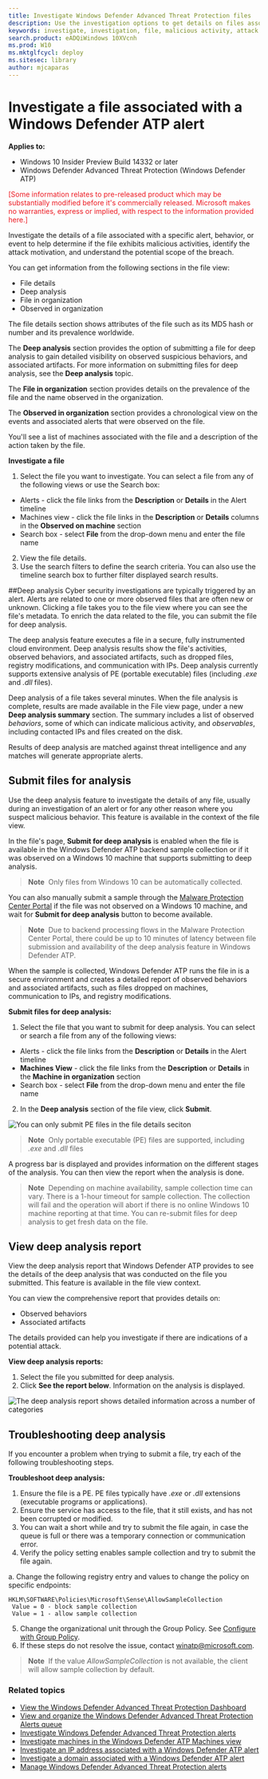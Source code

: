 ```yaml
---
title: Investigate Windows Defender Advanced Threat Protection files
description: Use the investigation options to get details on files associated with alerts, behaviours, or events.
keywords: investigate, investigation, file, malicious activity, attack motivation, deep analysis, deep analysis report
search.product: eADQiWindows 10XVcnh
ms.prod: W10
ms.mktglfcycl: deploy
ms.sitesec: library
author: mjcaparas
---
```

# Investigate a file associated with a Windows Defender ATP alert

**Applies to:**

- Windows 10 Insider Preview Build 14332 or later
- Windows Defender Advanced Threat Protection (Windows Defender ATP)

<span style="color:#ED1C24;">[Some information relates to pre-released product which may be substantially modified before it's commercially released. Microsoft makes no warranties, express or implied, with respect to the information provided here.]</span>

Investigate the details of a file associated with a specific alert, behavior, or event to help determine if the file exhibits malicious activities, identify the attack motivation, and understand the potential scope of the breach.

You can get information from the following sections in the file view:

- File details
- Deep analysis
- File in organization
- Observed in organization

The file details section shows attributes of the file such as its MD5 hash or number and its prevalence worldwide.

The **Deep analysis** section provides the option of submitting a file for deep analysis to gain detailed visibility on observed suspicious behaviors, and associated artifacts. For more information on submitting files for deep analysis, see the **Deep analysis** topic.

The **File in organization** section provides details on the prevalence of the file and the name observed in the organization.

The **Observed in organization** section provides a chronological view on the events and associated alerts that were observed on the file.

You'll see a list of machines associated with the file and a description of the action taken by the file.

**Investigate a file**

1. Select the file you want to investigate. You can select a file from any of the following views or use the Search box:
  - Alerts - click the file links from the **Description** or **Details** in the Alert timeline
  - Machines view - click the file links in the **Description** or **Details** columns in the **Observed on machine** section
  - Search box - select **File** from the drop-down menu and enter the file name
2. View the file details.
3. Use the search filters to define the search criteria. You can also use the timeline search box to further filter displayed search results.

##Deep analysis
Cyber security investigations are typically triggered by an alert. Alerts are related to one or more observed files that are often new or unknown. Clicking a file takes you to the file view where you can see the file's metadata. To enrich the data related to the file, you can submit the file for deep analysis.

The deep analysis feature executes a file in a secure, fully instrumented cloud environment. Deep analysis results show the file's activities, observed behaviors, and associated artifacts, such as dropped files, registry modifications, and communication with IPs.
Deep analysis currently supports extensive analysis of PE (portable executable) files (including _.exe_ and _.dll_ files).

Deep analysis of a file takes several minutes. When the file analysis is complete, results are made available in the File view page, under a new **Deep analysis summary** section. The summary includes a list of observed *behaviors*, some of which can indicate malicious activity, and *observables*, including contacted IPs and files created on the disk.

Results of deep analysis are matched against threat intelligence and any matches will generate appropriate alerts.

## Submit files for analysis

Use the deep analysis feature to investigate the details of any file, usually during an investigation of an alert or for any other reason where you suspect malicious behavior. This feature is available in the context of the file view.

In the file's page, **Submit for deep analysis** is enabled when the file is available in the Windows Defender ATP backend sample collection or if it was observed on a Windows 10 machine that supports submitting to deep analysis.

> **Note**&nbsp;&nbsp;Only files from Windows 10 can be automatically collected.

You can also manually submit a sample through the [Malware Protection Center Portal](https://www.microsoft.com/en-us/security/portal/submission/submit.aspx) if the file was not observed on a Windows 10 machine, and wait for **Submit for deep analysis** button to become available.

> **Note**&nbsp;&nbsp;Due to backend processing flows in the Malware Protection Center Portal, there could be up to 10 minutes of latency between file submission and availability of the deep analysis feature in Windows Defender ATP.

When the sample is collected, Windows Defender ATP runs the file in is a secure environment and creates a detailed report of observed behaviors and associated artifacts, such as files dropped on machines, communication to IPs, and registry modifications.

**Submit files for deep analysis:**

1. Select the file that you want to submit for deep analysis. You can select or search a file from any of the following views:
  - Alerts - click the file links from the **Description** or **Details** in the Alert timeline
  - **Machines View** - click the file links from the **Description** or **Details** in the **Machine in organization** section
  - Search box - select **File** from the drop-down menu and enter the file name
2. In the **Deep analysis** section of the file view, click **Submit**.

![You can only submit PE files in the file details seciton](images/submit-file.png)

>**Note**&nbsp;&nbsp;Only portable executable (PE) files are supported, including _.exe_ and _.dll_ files

A progress bar is displayed and provides information on the different stages of the analysis. You can then view the report when the analysis is done.

> **Note**&nbsp;&nbsp;Depending on machine availability, sample collection time can vary. There is a 1-hour timeout for sample collection. The collection will fail and the operation will abort if there is no online Windows 10 machine reporting at that time. You can re-submit files for deep analysis to get fresh data on the file.

## View deep analysis report

View the deep analysis report that Windows Defender ATP provides to see the details of the deep analysis that was conducted on the file you submitted. This feature is available in the file view context.

You can view the comprehensive report that provides details on:

- Observed behaviors
- Associated artifacts

The details provided can help you investigate if there are indications of a potential attack.

**View deep analysis reports:**

1. Select the file you submitted for deep analysis.
2. Click **See the report below**. Information on the analysis is displayed.

![The deep analysis report shows detailed information across a number of categories](images/analysis-results.png)

## Troubleshooting deep analysis

If you encounter a problem when trying to submit a file, try each of the following troubleshooting steps.

**Troubleshoot deep analysis:**

1. Ensure the file is a PE. PE files typically have _.exe_ or _.dll_ extensions (executable programs or applications).
2. Ensure the service has access to the file, that it still exists, and has not been corrupted or modified.
3. You can wait a short while and try to submit the file again, in case the queue is full or there was a temporary connection or communication error.
4. Verify the policy setting enables sample collection and try to submit the file again.

  a. Change the following registry entry and values to change the policy on specific endpoints:
 ```
HKLM\SOFTWARE\Policies\Microsoft\Sense\AllowSampleCollection
  Value = 0 - block sample collection
  Value = 1 - allow sample collection
```
5. Change the organizational unit through the Group Policy. See [Configure with Group Policy](additional-configuration-windows-defender-advanced-threat-protection.md#configure-with-group-policy).
6. If these steps do not resolve the issue, contact [winatp@microsoft.com](mailto:winatp@microsoft.com).

> **Note**&nbsp;&nbsp;If the value *AllowSampleCollection* is not available, the client will allow sample collection by default.

### Related topics
- [View the Windows Defender Advanced Threat Protection Dashboard](dashboard-windows-defender-advanced-threat-protection.md)
- [View and organize the Windows Defender Advanced Threat Protection Alerts queue](alerts-queue-windows-defender-advanced-threat-protection.md)
- [Investigate Windows Defender Advanced Threat Protection alerts](investigate-alerts-windows-defender-advanced-threat-protection.md)
- [Investigate machines in the Windows Defender ATP Machines view](investigate-machines-windows-defender-advanced-threat-protection.md)
- [Investigate an IP address associated with a Windows Defender ATP alert](investigate-ip-windows-defender-advanced-threat-protection.md)
- [Investigate a domain associated with a Windows Defender ATP alert](investigate-domain-windows-defender-advanced-threat-protection.md)
- [Manage Windows Defender Advanced Threat Protection alerts](manage-alerts-windows-defender-advanced-threat-protection.md)
